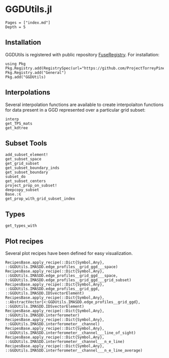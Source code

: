 
# GGDUtils.jl 

```@contents
Pages = ["index.md"]
Depth = 5
```

## Installation

GGDUtils is registered with public repository [FuseRegistry](https://github.com/ProjectTorreyPines/FuseRegistry.jl/). For installation:

```
using Pkg
Pkg.Registry.add(RegistrySpec(url="https://github.com/ProjectTorreyPines/FuseRegistry.jl.git"))
Pkg.Registry.add("General")
Pkg.add("GGDUtils)
```

## Interpolations

Several interpolation functions are available to create interpolaiton functions for data present in a GGD represented over a particular grid subset:

```@docs
interp
get_TPS_mats
get_kdtree
```

## Subset Tools

```@docs
add_subset_element!
get_subset_space
get_grid_subset
get_subset_boundary_inds
get_subset_boundary
subset_do
get_subset_centers
project_prop_on_subset!
deepcopy_subset
Base.:∈
get_prop_with_grid_subset_index
```

## Types

```@docs
get_types_with
```

## Plot recipes

Several plot recipes have been defined for easy visualization.
```@docs
RecipesBase.apply_recipe(::Dict{Symbol,Any}, ::GGDUtils.IMASDD.edge_profiles__grid_ggd___space)
RecipesBase.apply_recipe(::Dict{Symbol,Any}, ::GGDUtils.IMASDD.edge_profiles__grid_ggd___space, ::GGDUtils.IMASDD.edge_profiles__grid_ggd___grid_subset)
RecipesBase.apply_recipe(::Dict{Symbol,Any}, ::GGDUtils.IMASDD.edge_profiles__grid_ggd, ::GGDUtils.IMASDD.IDSvectorElement)
RecipesBase.apply_recipe(::Dict{Symbol,Any}, ::AbstractVector{<:GGDUtils.IMASDD.edge_profiles__grid_ggd}, ::GGDUtils.IMASDD.IDSvectorElement)
RecipesBase.apply_recipe(::Dict{Symbol,Any}, ::GGDUtils.IMASDD.interferometer)
RecipesBase.apply_recipe(::Dict{Symbol,Any}, ::GGDUtils.IMASDD.interferometer__channel)
RecipesBase.apply_recipe(::Dict{Symbol,Any}, ::GGDUtils.IMASDD.interferometer__channel___line_of_sight)
RecipesBase.apply_recipe(::Dict{Symbol,Any}, ::GGDUtils.IMASDD.interferometer__channel___n_e_line)
RecipesBase.apply_recipe(::Dict{Symbol,Any}, ::GGDUtils.IMASDD.interferometer__channel___n_e_line_average)
```